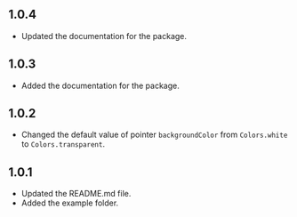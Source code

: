 ## 1.0.4
- Updated the documentation for the package.

## 1.0.3
- Added the documentation for the package.

## 1.0.2
- Changed the default value of pointer `backgroundColor` from `Colors.white` to `Colors.transparent`.

## 1.0.1
- Updated the README.md file.
- Added the example folder.

